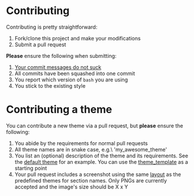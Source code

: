 # Contributing

Contributing is pretty straightforward:

1. Fork/clone this project and make your modifications
2. Submit a pull request

**Please** ensure the following when submitting:

1. [Your commit messages do not suck](http://tbaggery.com/2008/04/19/a-note-about-git-commit-messages.html)
2. All commits have been squashed into one commit
3. You report which version of `bash` you are using
4. You stick to the existing style

# Contributing a theme

You can contribute a new theme via a pull request, but **please** ensure the following:

1. You abide by the requirements for normal pull requests
2. All theme names are in snake case, e.g.\ 'my_awesome_theme'
3. You list an (optional) description of the theme and its requirements. See the
   [default theme](/themes/default.theme) for an example. You can use the
   [theme_template](/theme_template.theme) as a starting point
4. Your pull request includes a screenshot using the same [layout](/themes.md) as the
   predefined themes for section names. Only PNGs are currently accepted and the
   image's size should be X x Y

